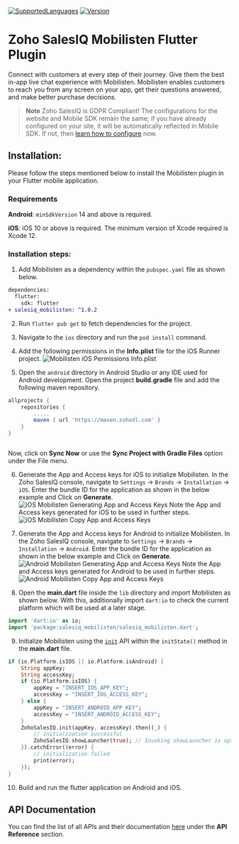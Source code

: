 [![SupportedLanguages](https://img.shields.io/badge/Platforms-iOS%20%7C%20%20Android-green.svg)](https://flutter.dev/) [![Version](https://img.shields.io/badge/version-1.0.2-blue.svg)](https://mobilisten.io/)

# Zoho SalesIQ Mobilisten Flutter Plugin

Connect with customers at every step of their journey. Give them the best in-app live chat experience with Mobilisten. Mobilisten enables customers to reach you from any screen on your app, get their questions answered, and make better purchase decisions.  

>__**Note**__
>Zoho SalesIQ is GDPR Compliant! The configurations for the website and Mobile SDK remain the same; if you have already configured on your site, it will be automatically reflected in Mobile SDK. If not, then [learn how to configure](https://www.zoho.com/salesiq/help/portal-settings-enable-gdpr.html) now.

## Installation:
Please follow the steps mentioned below to install the Mobilisten plugin in your Flutter mobile application.

### Requirements
**Android**: `minSdkVersion` 14 and above is required.

**iOS**: iOS 10 or above is required. The minimum version of Xcode required is Xcode 12.

### Installation steps:
1. Add Mobilisten as a dependency within the `pubspec.yaml` file as shown below.
```diff
dependencies:
  flutter:
    sdk: flutter
+ salesiq_mobilisten: ^1.0.2
```

2. Run `flutter pub get` to fetch dependencies for the project.

3. Navigate to the `ios` directory and run the `pod install` command.

4. Add the following permissions in the **Info.plist** file for the iOS Runner project.
![Mobilisten iOS Permissions Info.plist](https://www.zohowebstatic.com/sites/default/files/u71249/SDK2/cordova-installation-step2.png)

5. Open the `android` directory in Android Studio or any IDE used for Android development.  Open the project **build.gradle** file and add the following maven repository.
```groovy
allprojects {
    repositories {
        .....
        maven { url 'https://maven.zohodl.com' }
    }
}
```
<img alt class="screenshot" src="https://www.zohowebstatic.com/sites/default/files/u7370/rn1.png" alt="Mobilisten Android Gradle Sync"/>

Now, click on **Sync Now** or use the **Sync Project with Gradle Files** option under the File menu.

6.  Generate the App and Access keys for iOS to initialize Mobilisten. In the Zoho SalesIQ console, navigate to `Settings` → `Brands` → `Installation` → `iOS`. Enter the bundle ID for the application as shown in the below example and Click on **Generate**.
![iOS Mobilisten Generating App and Access Keys](https://www.zohowebstatic.com/sites/default/files/u71249/SDK2/ios-rc1.png)
Note the App and Access keys generated for iOS to be used in further steps.
![iOS Mobilisten Copy App and Access Keys](https://www.zohowebstatic.com/sites/default/files/u71249/SDK2/ios-rc2.png)

7.  Generate the App and Access keys for Android to initialize Mobilisten. In the Zoho SalesIQ console, navigate to `Settings` → `Brands` → `Installation` → `Android`. Enter the bundle ID for the application as shown in the below example and Click on **Generate**.
![Android Mobilisten Generating App and Access Keys](https://www.zohowebstatic.com/sites/default/files/u71249/SDK2/android-rc1.png)
Note the App and Access keys generated for Android to be used in further steps.
![Android Mobilisten Copy App and Access Keys](https://www.zohowebstatic.com/sites/default/files/u71249/SDK2/android-rc2.png)

8. Open the **main.dart** file inside the `lib` directory and import Mobilisten as shown below. With this, additionally import `dart:io` to check the current platform which will be used at a later stage.
```dart
import 'dart:io' as io;
import 'package:salesiq_mobilisten/salesiq_mobilisten.dart';
```

9. Initialize Mobilisten using the [`init`](https://www.zoho.com/salesiq/help/developer-guides/flutter-sdk-init.html) API within the `initState()` method in the **main.dart** file.
```dart
if (io.Platform.isIOS || io.Platform.isAndroid) {
    String appKey;
    String accessKey;
    if (io.Platform.isIOS) {
        appKey = "INSERT_IOS_APP_KEY";
        accessKey = "INSERT_IOS_ACCESS_KEY";
    } else {
        appKey = "INSERT_ANDROID_APP_KEY";
        accessKey = "INSERT_ANDROID_ACCESS_KEY";
    }
    ZohoSalesIQ.init(appKey, accessKey).then((_) {
        // initialization successful
        ZohoSalesIQ.showLauncher(true); // Invoking showLauncher is optional.
    }).catchError((error) {
        // initialization failed
        print(error);
    });
}
```
10. Build and run the flutter application on Android and iOS.

## API Documentation

You can find the list of all APIs and their documentation  [here](https://www.zoho.com/salesiq/help/developer-guides/flutter-sdk-show-launcher.html)  under the  **API Reference**  section.
